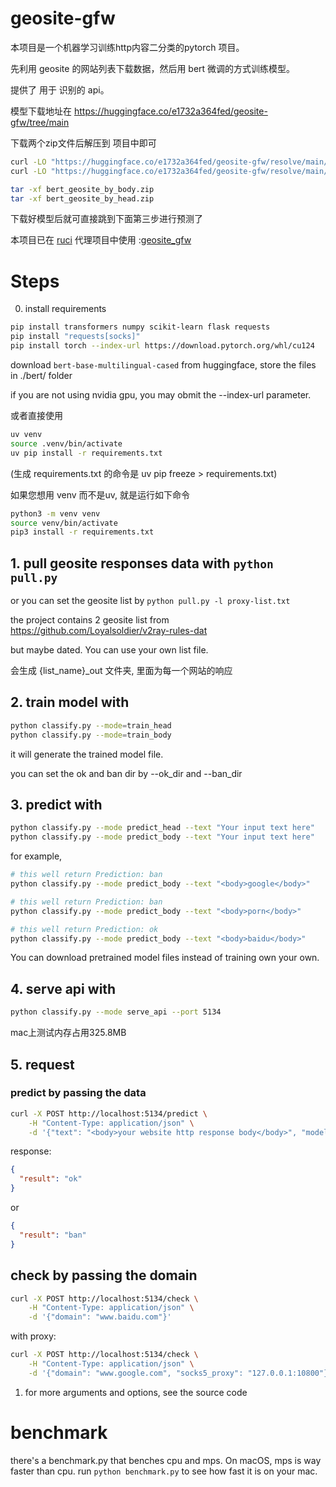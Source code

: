 # geosite-gfw

本项目是一个机器学习训练http内容二分类的pytorch 项目。

先利用 geosite 的网站列表下载数据，然后用 bert 微调的方式训练模型。

提供了 用于 识别的 api。

模型下载地址在
https://huggingface.co/e1732a364fed/geosite-gfw/tree/main

下载两个zip文件后解压到 项目中即可

```sh
curl -LO "https://huggingface.co/e1732a364fed/geosite-gfw/resolve/main/bert_geosite_by_body.zip?download=true"
curl -LO "https://huggingface.co/e1732a364fed/geosite-gfw/resolve/main/bert_geosite_by_head.zip?download=true"

tar -xf bert_geosite_by_body.zip
tar -xf bert_geosite_by_head.zip
```

下载好模型后就可直接跳到下面第三步进行预测了

本项目已在 [ruci](https://github.com/e1732a364fed/ruci) 代理项目中使用 :[geosite_gfw](https://e1732a364fed.github.io/ruci/lua/route_config.html#geosite_gfw)

# Steps

0. install requirements

```sh
pip install transformers numpy scikit-learn flask requests
pip install "requests[socks]"
pip install torch --index-url https://download.pytorch.org/whl/cu124
```

download `bert-base-multilingual-cased` from huggingface, store the files in ./bert/ folder

if you are not using nvidia gpu, you may obmit the  --index-url parameter.

或者直接使用

```sh
uv venv
source .venv/bin/activate
uv pip install -r requirements.txt
```

(生成 requirements.txt 的命令是 uv pip freeze > requirements.txt)

如果您想用 venv 而不是uv, 就是运行如下命令

```sh
python3 -m venv venv
source venv/bin/activate
pip3 install -r requirements.txt
```


## 1. pull geosite responses data with `python pull.py`

or you can set the geosite list by `python pull.py -l proxy-list.txt`

the project contains 2 geosite list from 
https://github.com/Loyalsoldier/v2ray-rules-dat

but maybe dated. You can use your own list file.

会生成 {list_name}_out 文件夹, 里面为每一个网站的响应


## 2. train model with

```sh
python classify.py --mode=train_head
python classify.py --mode=train_body
```

it will generate the trained model file.

you can set the ok and ban dir by --ok_dir and --ban_dir

## 3. predict with

```sh
python classify.py --mode predict_head --text "Your input text here"
python classify.py --mode predict_body --text "Your input text here"
```


for example, 
```sh
# this well return Prediction: ban
python classify.py --mode predict_body --text "<body>google</body>"

# this well return Prediction: ban
python classify.py --mode predict_body --text "<body>porn</body>"

# this well return Prediction: ok
python classify.py --mode predict_body --text "<body>baidu</body>"
```

You can download pretrained model files instead of training own your own.



## 4. serve api with

```sh
python classify.py --mode serve_api --port 5134
```

mac上测试内存占用325.8MB



## 5. request

### predict by passing the data

```bash
curl -X POST http://localhost:5134/predict \
    -H "Content-Type: application/json" \
    -d '{"text": "<body>your website http response body</body>", "model_name": "body"}'
```



response:

```json
{
  "result": "ok"
}
```
or
```json
{
  "result": "ban"
}
```

## check by passing the domain

```bash
curl -X POST http://localhost:5134/check \
    -H "Content-Type: application/json" \
    -d '{"domain": "www.baidu.com"}'
```

with proxy:
```bash
curl -X POST http://localhost:5134/check \
    -H "Content-Type: application/json" \
    -d '{"domain": "www.google.com", "socks5_proxy": "127.0.0.1:10800"}'
```



1. for more arguments and options, see the source code

# benchmark

there's a benchmark.py that benches cpu and mps. 
On macOS, mps is way faster than cpu.
run `python benchmark.py` to see how fast it is on your mac.